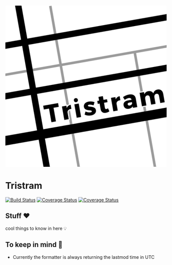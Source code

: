 ![Tristram Logo](logo/logo.png)

# Tristram

[![Build Status](https://travis-ci.org/tristramjs/tristram.svg?branch=master)](https://travis-ci.org/tristramjs/tristram)
[![Coverage Status](https://coveralls.io/repos/github/tristramjs/tristram/badge.svg?branch=master)](https://coveralls.io/github/tristramjs/tristram?branch=master)
[![Coverage Status](https://coveralls.io/repos/github/tristramjs/tristram/badge.svg?branch=coveralls)](https://coveralls.io/github/tristramjs/tristram?branch=coveralls)
## Stuff ❤️

cool things to know in here 💡

## To keep in mind 📓

* Currently the formatter is always returning the lastmod time in UTC
